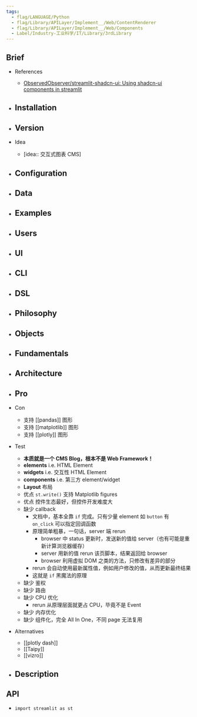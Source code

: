 ```yaml
---
tags:
  - flag/LANGUAGE/Python
  - flag/Library/APILayer/Implement__/Web/ContentRenderer
  - flag/Library/APILayer/Implement__/Web/Components
  - Label/Industry-工业科学/IT/Library/3rdLibrary
---
```


## Brief

- References
    - [ObservedObserver/streamlit-shadcn-ui: Using shadcn-ui components in streamlit](https://github.com/ObservedObserver/streamlit-shadcn-ui)

- Installation
    - 

- Version
    - 

- Idea
    - [idea:: 交互式图表 CMS]

- Configuration
    - 

- Data
    - 

- Examples
    - 

- Users
    - 

- UI
    - 

- CLI
    - 

- DSL
    - 

- Philosophy
    - 

- Objects
    - 

- Fundamentals
    - 

- Architecture
    - 

- Pro
    - 

- Con
    - 支持 [[pandas]] 图形
    - 支持 [[matplotlib]] 图形
    - 支持 [[plotly]] 图形

- Test
    - **本质就是一个 CMS Blog，根本不是 Web Framework！**
    - **elements** i.e. HTML Element
    - **widgets** i.e. 交互性 HTML Element
    - **components** i.e. 第三方 element/widget
    - **Layout** 布局
    - 优点 `st.write()` 支持 Matplotlib figures
    - 优点 控件生态最好，但控件开发难度大
    - 缺少 callback
        - 文档中，基本全靠 `if` 完成。只有少量 element 如 `button` 有 `on_click` 可以指定回调函数
        - 原理简单粗暴，一句话，server 端 rerun
            - browser 中 status 更新时，发送新的值给 server（也有可能是重新计算浏览器缓存）
            - server 用新的值 rerun 该页脚本，结果返回给 browser
            - browser 利用虚拟 DOM 之类的方法，只修改有差异的部分
        - rerun 会自动使用最新属性值，例如用户修改的值，从而更新最终结果
        - 这就是 `if` 黑魔法的原理
    - 缺少 鉴权
    - 缺少 路由
    - 缺少 CPU 优化
        - rerun 从原理层面就更占 CPU，毕竟不是 Event
    - 缺少 内存优化
    - 缺少 组件化，完全 All In One，不同 page 无法复用

- Alternatives
    - [[plotly dash]]
    - [[Taipy]]
    - [[vizro]]

- Description
    - 


## API

- `import streamlit as st`
